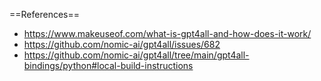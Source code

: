 ==References==
- https://www.makeuseof.com/what-is-gpt4all-and-how-does-it-work/
- https://github.com/nomic-ai/gpt4all/issues/682
- https://github.com/nomic-ai/gpt4all/tree/main/gpt4all-bindings/python#local-build-instructions
